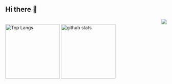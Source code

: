 ## Hi there 👋

<!--
**khm39/khm39** is a ✨ _special_ ✨ repository because its `README.md` (this file) appears on your GitHub profile.

Here are some ideas to get you started:

- 🔭 I’m currently working on ...
- 🌱 I’m currently learning ...
- 👯 I’m looking to collaborate on ...
- 🤔 I’m looking for help with ...
- 💬 Ask me about ...
- 📫 How to reach me: ...
- 😄 Pronouns: ...
- ⚡ Fun fact: ...
-->
<div align="right">
  <img src="https://komarev.com/ghpvc/?username=khm39" />
</div>

<div align="left"> 
  <img alt="Top Langs" height="170px" src="https://github-readme-stats.vercel.app/api?username=khm39&theme=vue-dark&layout=compact" />
  <img alt="github stats" height="170px" src="https://github-readme-stats.vercel.app/api/top-langs/?username=khm39&theme=vue-dark&layout=compact" />
</div>

